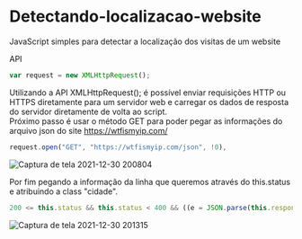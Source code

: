 # Detectando-localizacao-website
JavaScript simples para detectar a localização dos visitas de um website

API
```js
var request = new XMLHttpRequest();
```

Utilizando a API XMLHttpRequest(); é possível enviar requisições HTTP ou HTTPS diretamente para um servidor web e carregar os dados de resposta do servidor diretamente de volta ao script.
<br />
Próximo passo é usar o método GET para poder pegar as informações do arquivo json do site https://wtfismyip.com/

```js
request.open("GET", "https://wtfismyip.com/json", !0),
```

![Captura de tela 2021-12-30 200804](https://user-images.githubusercontent.com/88719652/147795488-9509836c-e351-4f43-9484-ec81b26aae70.png)

Por fim pegando a informação da linha que queremos através do this.status e atribuindo a class "cidade".

```js
200 <= this.status && this.status < 400 && ((e = JSON.parse(this.response).YourFuckingLocation.replace(/\,.+/g, "$'")), (document.getElementById("cidade").innerHTML = y));
```

![Captura de tela 2021-12-30 201315](https://user-images.githubusercontent.com/88719652/147795494-1f333f90-5ed7-4957-a6e4-73c408d536e5.png)

